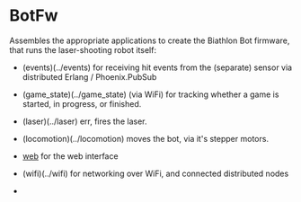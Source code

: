 # BotFw

Assembles the appropriate applications to create the Biathlon Bot firmware, that runs the laser-shooting robot itself:

* (events)(../events) for receiving hit events from the (separate) sensor via distributed Erlang / Phoenix.PubSub
* (game_state)(../game_state) (via WiFi) for tracking whether a game is started, in progress, or finished.
* (laser)(../laser) err, fires the laser.
* (locomotion)(../locomotion) moves the bot, via it's stepper motors.
* [web](../web) for the web interface
* (wifi)(../wifi) for networking over WiFi, and connected distributed nodes

* 
